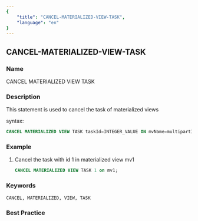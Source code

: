 ```yaml
---
{
    "title": "CANCEL-MATERIALIZED-VIEW-TASK",
    "language": "en"
}
---
```


<!--
Licensed to the Apache Software Foundation (ASF) under one
or more contributor license agreements.  See the NOTICE file
distributed with this work for additional information
regarding copyright ownership.  The ASF licenses this file
to you under the Apache License, Version 2.0 (the
"License"); you may not use this file except in compliance
with the License.  You may obtain a copy of the License at

  http://www.apache.org/licenses/LICENSE-2.0

Unless required by applicable law or agreed to in writing,
software distributed under the License is distributed on an
"AS IS" BASIS, WITHOUT WARRANTIES OR CONDITIONS OF ANY
KIND, either express or implied.  See the License for the
specific language governing permissions and limitations
under the License.
-->

## CANCEL-MATERIALIZED-VIEW-TASK

### Name

CANCEL MATERIALIZED VIEW TASK

### Description

This statement is used to cancel the task of materialized views

syntax:

```sql
CANCEL MATERIALIZED VIEW TASK taskId=INTEGER_VALUE ON mvName=multipartIdentifier
```

### Example

1. Cancel the task with id 1 in materialized view mv1

    ```sql
    CANCEL MATERIALIZED VIEW TASK 1 on mv1;
    ```
   
### Keywords

    CANCEL, MATERIALIZED, VIEW, TASK

### Best Practice

